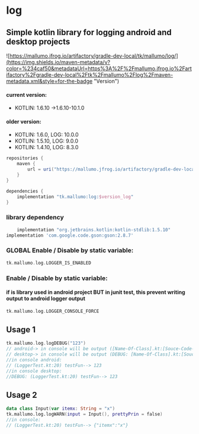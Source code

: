 # log

## Simple kotlin library for logging android and desktop projects

![https://mallumo.jfrog.io/artifactory/gradle-dev-local/tk/mallumo/log/](https://img.shields.io/maven-metadata/v?color=%234caf50&metadataUrl=https%3A%2F%2Fmallumo.jfrog.io%2Fartifactory%2Fgradle-dev-local%2Ftk%2Fmallumo%2Flog%2Fmaven-metadata.xml&style=for-the-badge "Version")

#### current version:
- KOTLIN: 1.6.10 ->1.6.10-10.1.0

#### older version:
 - KOTLIN: 1.6.0,  LOG:    10.0.0
 - KOTLIN: 1.5.10, LOG:    9.0.0
 - KOTLIN: 1.4.10, LOG:    8.3.0

```groovy
repositories {
    maven {
        url = uri("https://mallumo.jfrog.io/artifactory/gradle-dev-local")
    }
}

dependencies {
    implementation "tk.mallumo:log:$version_log"
}
```

### library dependency

```groovy
    implementation "org.jetbrains.kotlin:kotlin-stdlib:1.5.10"
implementation 'com.google.code.gson:gson:2.8.7'
```

### GLOBAL Enable / Disable by static variable:
```kotlin
tk.mallumo.log.LOGGER_IS_ENABLED
```

### Enable / Disable by static variable:
####  if is library used in android project BUT in junit test, this prevent writing output to android logger output
```kotlin
tk.mallumo.log.LOGGER_CONSOLE_FORCE
```

## Usage 1

```kotlin
tk.mallumo.log.logDEBUG("123")
// android-> in console will be output ([Name-Of-Class].kt:[Souce-Code-Line-Nuber]) [name-of-method]--> [input]
// desktop-> in console will be output (DEBUG: [Name-Of-Class].kt:[Souce-Code-Line-Nuber]) [name-of-method]--> [input]
//in console android: 
// (LoggerTest.kt:20) testFun--> 123
//in console desktop: 
//DEBUG: (LoggerTest.kt:20) testFun--> 123
```

## Usage 2
```kotlin
data class Input(var itemx: String = "x")
tk.mallumo.log.logWARN(input = Input(), prettyPrin = false)
//in console: 
// (LoggerTest.kt:20) testFun--> {"itemx":"x"}
```
